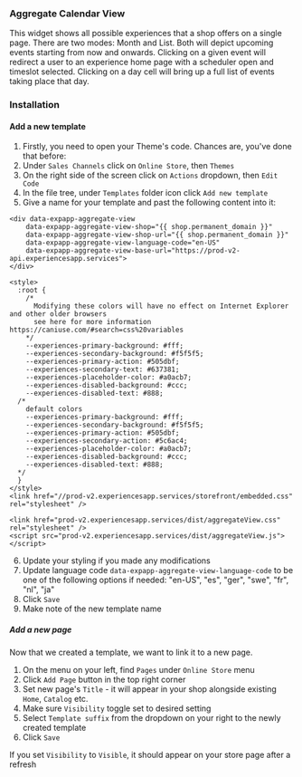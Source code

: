 ### Aggregate Calendar View

This widget shows all possible experiences that a shop offers on a single page. There are two modes: Month and List. Both will depict upcoming events starting from now and onwards. Clicking on a given event will redirect a user to an experience home page with a scheduler open and timeslot selected. Clicking on a day cell will bring up a full list of events taking place that day.

### Installation

#### Add a new template

1. Firstly, you need to open your Theme's code. Chances are, you've done that before:
2. Under `Sales Channels` click on `Online Store`, then `Themes`
3. On the right side of the screen click on `Actions` dropdown, then `Edit Code`
4. In the file tree, under `Templates` folder icon click `Add new template`
5. Give a name for your template and past the following content into it:
```
<div data-expapp-aggregate-view
    data-expapp-aggregate-view-shop="{{ shop.permanent_domain }}"
    data-expapp-aggregate-view-shop-url="{{ shop.permanent_domain }}"
    data-expapp-aggregate-view-language-code="en-US"
    data-expapp-aggregate-view-base-url="https://prod-v2-api.experiencesapp.services">
</div>

<style>
  :root {
    /*
      Modifying these colors will have no effect on Internet Explorer and other older browsers
      see here for more information https://caniuse.com/#search=css%20variables
    */
    --experiences-primary-background: #fff;
    --experiences-secondary-background: #f5f5f5;
    --experiences-primary-action: #505dbf;
    --experiences-secondary-text: #637381;
    --experiences-placeholder-color: #a0acb7;
    --experiences-disabled-background: #ccc;
    --experiences-disabled-text: #888;
  /*
    default colors
    --experiences-primary-background: #fff;
    --experiences-secondary-background: #f5f5f5;
    --experiences-primary-action: #505dbf;
    --experiences-secondary-action: #5c6ac4;
    --experiences-placeholder-color: #a0acb7;
    --experiences-disabled-background: #ccc;
    --experiences-disabled-text: #888;
  */
  }
</style>
<link href="//prod-v2.experiencesapp.services/storefront/embedded.css" rel="stylesheet" />

<link href="prod-v2.experiencesapp.services/dist/aggregateView.css" rel="stylesheet" />
<script src="prod-v2.experiencesapp.services/dist/aggregateView.js"></script>
```
6. Update your styling if you made any modifications
7. Update language code `data-expapp-aggregate-view-language-code` to be one of the following options if needed: "en-US", "es", "ger", "swe", "fr", "nl", "ja"
8. Click `Save`
9. Make note of the new template name


##### Add a new page

Now that we created a template, we want to link it to a new page.

1. On the menu on your left, find `Pages` under `Online Store` menu
2. Click `Add Page` button in the top right corner
3. Set new page's `Title` - it will appear in your shop alongside existing `Home`, `Catalog` etc.
4. Make sure `Visibility` toggle set to desired setting
5. Select `Template suffix` from the dropdown on your right to the newly created template
6. Click `Save`

If you set `Visibility` to `Visible`, it should appear on your store page after a refresh
